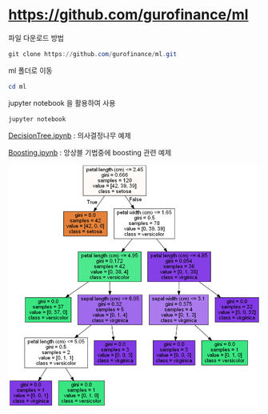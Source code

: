 # https://github.com/gurofinance/ml

파일 다운로드 방법

```powershell
git clone https://github.com/gurofinance/ml.git
```

ml 폴더로 이동

```powershell
cd ml
```

jupyter notebook 을 활용하여 사용

```powershell
jupyter notebook
```

[DecisionTree.ipynb](https://github.com/gurofinance/ml/blob/main/DecisionTree.ipynb) :  의사결정나무 예제

[Boosting.ipynb](https://github.com/gurofinance/ml/blob/main/Boosting.ipynb) : 앙상블 기법중에 boosting 관련 예제

![tree image](./tree.png)

